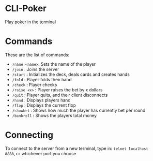 # CLI-Poker
Play poker in the terminal

# Commands

These are the list of commands:
- `/name <name>`: Sets the name of the player
- `/join`       : Joins the server 
- `/start`      : Initializes the deck, deals cards and creates hands
- `/fold`       : Player folds their hand
- `/check`      : Player checks 
- `/raise <x>`  : Player raises the bet by x dollars
- `/quit`       : Player quits, and their client disconnects
- `/hand`		: Displays players hand
- `/flop`		: Displays the current flop
- `/showbet`    : Shows how much the player has currently bet per round
- `/bankroll`	: Shows the players total money 

# Connecting
To connect to the server from a new terminal, type in:
`telnet localhost 8888`, or whichever port you choose
